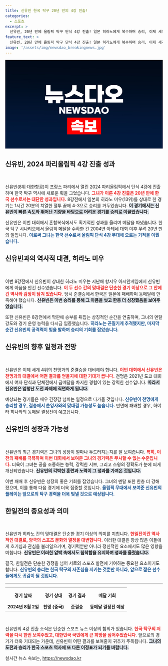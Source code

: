 ```yaml
---
title: 신유빈 한국 탁구 20년 만의 4강 진출!
categories:
  - 스포츠
excerpt: >
  신유빈, 20년 만에 올림픽 탁구 단식 4강 진출! 일본 히라노에게 복수하며 승리, 이제 세계 4위 천멍과 맞붙는다. 동메달 가능성도 여전히 열려! 클릭에서 이 순간을 함께하세요!
feature_text: >
  신유빈, 20년 만에 올림픽 탁구 단식 4강 진출! 일본 히라노에게 복수하며 승리, 이제 세계 4위 천멍과 맞붙는다. 동메달 가능성도 여전히 열려! 클릭에서 이 순간을 함께하세요!
image: '/assets/img/newsdao_breakingnews.jpg'
---
```


<p><img src="/assets/img/newsdao_breakingnews.jpg" alt="cryptoinkorea 속보" /></p>

<h2 data-ke-size="size26">신유빈, 2024 파리올림픽 4강 진출 성과</h2>

<p data-ke-size="size16">&nbsp;</p>

<p>신유빈(8위·대한항공)이 프랑스 파리에서 열린 2024 파리올림픽에서 단식 4강에 진출하며 한국 탁구 역사에 새로운 획을 그었습니다. <b><span style="color: #ee2323;">그녀가 이룬 4강 진출은 20년 만에 한국 선수로서는 대단한 성과입니다.</span></b> 8강전에서 일본의 히라노 미우(13위)를 상대로 한 경기는 1시간 20분의 치열한 혈투 끝에 4-3으로 승리를 거두었습니다. <b><span style="background-color: #21538527;">이 경기에서는 신유빈이 빠른 속도와 뛰어난 기량을 바탕으로 어려운 경기를 승리로 이끌었습니다.</span></b></p>

<p>신유빈은 이번 대회에서 혼합복식에서도 획기적인 성과를 올리며 메달을 따냈습니다. 한국 탁구 시나리오에서 올림픽 메달을 수확한 건 2004년 아테네 대회 이후 무려 20년 만의 일입니다. <b><span style="color: #1a5490;">이로써 그녀는 한국 선수로서 올림픽 단식 4강 무대에 오르는 기적을 이뤘습니다.</span></b></p>

<h2 data-ke-size="size26">신유빈과의 역사적 대결, 히라노 미우</h2>

<p data-ke-size="size16">&nbsp;</p>

<p>이번 8강전에서 신유빈이 상대한 히라노 미우는 지난해 항저우 아시안게임에서 신유빈에게 아픔을 안긴 선수였습니다. <b><span style="color: #ee2323;">이 두 선수 간의 맞대결은 단순한 경기 이상으로 그 안에 긴 역사와 감정이 담겨 있습니다.</span></b> 당시 준결승에서 한국은 일본에 패배하며 동메달에 만족해야 했습니다. <b><span style="background-color: #21538527;">신유빈은 이번 승리를 통해 그 아픔을 씻고 한층 더 성장했음을 보여주었습니다.</span></b></p>

<p>또한 신유빈은 8강전에서 막판에 승부를 뒤집는 상징적인 순간을 연출하며, 그녀의 멘탈 강도와 경기 운영 능력을 다시금 입증했습니다. <b><span style="color: #1a5490;">히라노는 끈질기게 추격했지만, 마지막 순간 신유빈의 공격력이 빛을 발하며 승리의 기회를 잡았습니다.</span></b></p>

<h2 data-ke-size="size26">신유빈의 향후 일정과 전망</h2>

<p data-ke-size="size16">&nbsp;</p>

<p>신유빈은 이제 세계 4위의 천멍과의 준결승을 대비해야 합니다. <b><span style="color: #ee2323;">이번 대회에서 신유빈은 천멍과의 대결에서 어떤 결과를 얻을지에 대한 기대가 큽니다.</span></b> 천멍은 2021년 도쿄 대회에서 여자 단식과 단체전에서 금메달을 차지한 경험이 있는 강력한 선수입니다. <b><span style="background-color: #21538527;">따라서 신유빈은 엄청난 도전 과제에 직면하게 됩니다.</span></b></p>

<p>예상되는 경기들은 매우 긴장감 넘치는 일정으로 다가올 것입니다. <b><span style="color: #1a5490;">신유빈이 천멍에게 승리할 경우, 결승에서 쑨잉사와의 맞대결 가능성도 높습니다.</span></b> 반면에 패배할 경우, 하야타 히나와의 동메달 결정전이 예고됩니다.</p>

<h2 data-ke-size="size26">신유빈의 성장과 가능성</h2>

<p data-ke-size="size16">&nbsp;</p>

<p>신유빈의 최근 경기력은 그녀의 성장이 얼마나 두드러지는지를 잘 보여줍니다. <b><span style="color: #ee2323;">특히, 이전의 패배를 극복하며 이번 대회에서 보여준 그녀의 경기력은 무시할 수 없는 수준입니다.</span></b> 더욱이 그녀는 공을 조종하는 능력, 강력한 서브, 그리고 스윙의 정확도가 눈에 띄게 개선되었습니다. <b><span style="background-color: #21538527;">신유빈의 각박한 훈련과 노력이 그 성과를 가져온 것입니다.</span></b></p>

<p>이번 패배 후 신유빈은 성장의 좋은 기회를 잡았습니다. 그녀의 멘탈 또한 한층 더 강해졌으며, 이를 통해 다음 경기에 더욱 집중할 것입니다. <b><span style="color: #1a5490;">올림픽 무대에서 보여준 신유빈의 플레이는 앞으로의 탁구 경력을 더욱 빛낼 것으로 예상됩니다.</span></b></p>

<h2 data-ke-size="size26">한일전의 중요성과 의미</h2>

<p data-ke-size="size16">&nbsp;</p>

<p>신유빈과 히라노 간의 맞대결은 단순한 경기 이상의 의미를 지칩니다. <b><span style="color: #ee2323;">한일전이란 역사적인 대결로, 양국의 스포츠 문화와 열정을 대변합니다.</span></b> 이러한 대결은 항상 많은 이들에게 호기심과 관심을 불러일으키며, 경기력뿐만 아니라 정신적인 요소에서도 많은 영향을 미칩니다. <b><span style="background-color: #21538527;">신유빈은 이러한 압박 속에서도 침착함을 유지하며 성과를 올렸습니다.</span></b></p>

<p>결국, 한일전은 단순한 경쟁을 넘어 서로의 스포츠 발전에 기여하는 중요한 요소이기도 합니다. <b><span style="color: #1a5490;">신유빈의 승리는 한국 탁구의 자존심을 지키는 것뿐만 아니라, 앞으로 젊은 선수들에게도 귀감이 될 것입니다.</span></b></p>

<hr>

<table style="width: 100%; border-collapse: collapse;">
<tr>
<td style="text-align: center; height: 42px;"><b>경기 날짜</b></td>
<td style="text-align: center; height: 42px;"><b>경기 상대</b></td>
<td style="text-align: center; height: 42px;"><b>경기 결과</b></td>
<td style="text-align: center; height: 42px;"><b>메달 기회</b></td>
</tr>
<tr>
<td style="text-align: center; height: 17px;"><b>2024년 8월 2일</b></td>
<td style="text-align: center; height: 17px;"><b>천멍 (중국)</b></td>
<td style="text-align: center; height: 17px;"><b>준결승</b></td>
<td style="text-align: center; height: 17px;"><b>동메달 결정전 예상</b></td>
</tr>
</table>

<p data-ke-size="size16">&nbsp;</p>

<p>신유빈의 4강 진출 소식은 단순한 스포츠 뉴스 이상의 함의가 있습니다. <b><span style="color: #ee2323;">한국 탁구의 저력을 다시 한번 보여주었고, 대한민국 국민에게 큰 희망을 심어주었습니다.</span></b> 앞으로의 경기가 더욱 기대되는 가운데, 신유빈이 어떤 결과를 보여줄지 귀추가 주목됩니다. <b><span style="background-color: #21538527;">그녀의 도전과 승리가 한국 스포츠 역사에 또 다른 이정표가 되기를 바랍니다.</span></b></p>
실시간 뉴스 속보는, <a href="https://newsdao.kr" rel="dofollow">https://newsdao.kr</a>


